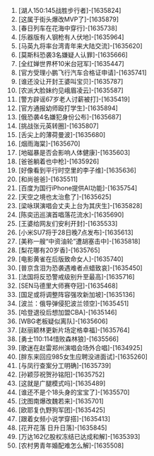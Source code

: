 
1. [湖人150:145战胜步行者]-[1635824]
1. [这属于街头爆改MVP了]-[1635879]
1. [春日列车在花海中穿行]-[1635738]
1. [乐器版有人钢枪有人伏地]-[1635964]
1. [马英九将率台湾青年来大陆交流]-[1635620]
1. [莫斯科恐袭3名嫌疑人认罪]-[1635666]
1. [全红婵世界杯10米台冠军]-[1635447]
1. [官方受理小鹏飞行汽车合格证申请]-[1635741]
1. [谁还没让开封王婆叫宝贝]-[1635787]
1. [农派大脸妹约见峨眉凌云]-[1635587]
1. [警方辟谣67岁老人讨薪被打]-[1635419]
1. [官方通报幼师殴打学生]-[1635894]
1. [俄恐袭4名嫌犯身份公布]-[1635687]
1. [挑战张元英转圈]-[1635807]
1. [舌尖上的薄荷曼波]-[1635680]
1. [烟雨海棠]-[1635670]
1. [地磁暴是否会影响人体健康]-[1635603]
1. [爸爸躺着也中枪]-[1635926]
1. [好像看到平行时空里的李子维]-[1635636]
1. [和尚爸爸]-[1635511]
1. [百度为国行iPhone提供AI功能]-[1635754]
1. [天空之境也太治愈了]-[1635625]
1. [梁咏琪演唱会丈夫上台为其庆生]-[1635828]
1. [陈奕迅巡演首唱落花流水]-[1635690]
1. [王婆给网友们安利开封]-[1635533]
1. [小米SU7将于28日晚7点发布]-[1635613]
1. [美称一艘“中资油轮”遭胡塞击中]-[1635818]
1. [梨花哪有20岁香]-[1635765]
1. [电影黄雀在后版致命女人]-[1635740]
1. [普京含泪为恐袭遇难者点蜡致哀]-[1635450]
1. [法国将反恐警戒级别升至最高]-[1635716]
1. [SEN马德里大师赛夺冠]-[1635468]
1. [国足或将调整阵容强攻新加坡]-[1635136]
1. [波兰：俄导弹侵犯波兰领空]-[1635451]
1. [哈登退役后想加盟CBA]-[1635146]
1. [WBG老板疑似离队]-[1635606]
1. [赵丽颖林更新片场定格幸福]-[1635764]
1. [勇士110:114惜败森林狼]-[1635566]
1. [歌迷在赵雷郑州演唱会场外合唱]-[1634925]
1. [胖东来回应985女生应聘没进面试]-[1635260]
1. [与凤行查案分工明确]-[1635739]
1. [孙颖莎祝贺孙铭阳]-[1635752]
1. [这就是广腿模式吗]-[1635489]
1. [谁还不是个18头身的宝宝了]-[1635570]
1. [沈图南爆改魏若来]-[1635701]
1. [欧耶复仇野狗军团]-[1635425]
1. [跟着女频小说学穿搭]-[1635413]
1. [花开花落 日升日落]-[1635845]
1. [万达162亿股权冻结已达成和解]-[1635393]
1. [农村男青年婚配难怎么解]-[1635508]
